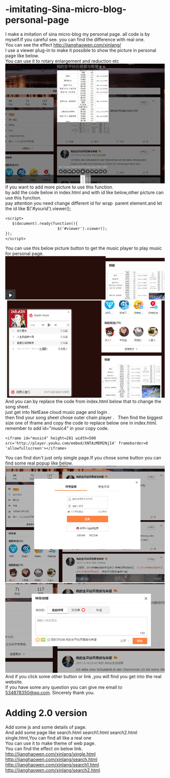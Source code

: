 # -imitating-Sina-micro-blog-personal-page

I make a imitation of sina micro-blog my personal page. all code is by myself.If you careful see. you can find the difference with real one.        
You can see the effect http://jianghaowen.com/xinlang/          
I use a viewer plug-in  to make it possible to show the picture in personal page like below.        
You can use it to rotary enlargement and reduction etc                     
![picture](imagin/1.png)
If you want to add more picture to use this function.            
by add the code below in index.html and with id like below,other picture can use this function.             
pay attention you need change different id for wrap <img> parent element.and let the id like $('#yourid').viewer();      
```
<script>   
   $(document).ready(function(){
			           $('#viewer').viewer();
});
</script>
```
You can use this below picture button to get the music player to play music for personal page.  
![picture](imagin/2.png)  
![picture](imagin/3.png)  
And you can by replace the code from index.html below that to change the song sheet.      
just get into NetEase cloud music page and login .  
then find your song sheet chose outer chain player .  
  Then find the biggest size one of iframe and copy the code to replace below one in index.html. remember to add id="music4" in your copy code.
```
<iframe id="music4" height=281 width=500 src='http://player.youku.com/embed/XNTAzMDM2NjI4' frameborder=0 'allowfullscreen'></iframe>
```
You can find don't just only simgle page.If you chose some button you can find some real popup like below.    
![picture](imagin/KRMU9HVIO[8K7SSG$W@~GCT.png)
![picture](imagin/4.png)     
   And if you click some other button or link ,you will find you get into the real website.  
If you have some any question you can give me email to 534878350@qq.com.   Sincerely thank you.         
# Adding 2.0 version
Add some js and some details of page.       
And add some page like search.html search1.html search2.html single.html,You can find all like a real one         
You can use it to make theme of web page.       
You can find the effect on below link.         
http://jianghaowen.com/xinlang/single.html            
http://jianghaowen.com/xinlang/search.html          
http://jianghaowen.com/xinlang/search1.html       
http://jianghaowen.com/xinlang/search2.html

